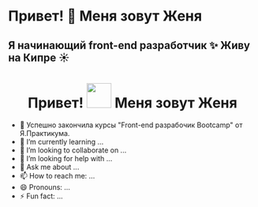 

# Привет! 👋  Меня зовут Женя
  
## Я начинающий front-end разработчик ✨ Живу на Кипре ☀️

<div id="header" align="center">
    <h1>Привет!
        <img src="https://media4.giphy.com/media/L2SfTHdXDS98D4jfK6/giphy.gif?cid=ecf05e47bk14n36hayt7hbjz76rtjprpyig0x6ovo2p6h25v&ep=v1_stickers_search&rid=giphy.gif&ct=s" width="50"/>
        Меня зовут Женя
    </h1>
    
</div>

- 🔭 Успешно закончила курсы "Front-end разрабочик Bootcamp" от Я.Практикума. 
- 🌱 I’m currently learning ...
- 👯 I’m looking to collaborate on ...
- 🤔 I’m looking for help with ...
- 💬 Ask me about ...
- 📫 How to reach me: ...
- 😄 Pronouns: ...
- ⚡ Fun fact: ...

